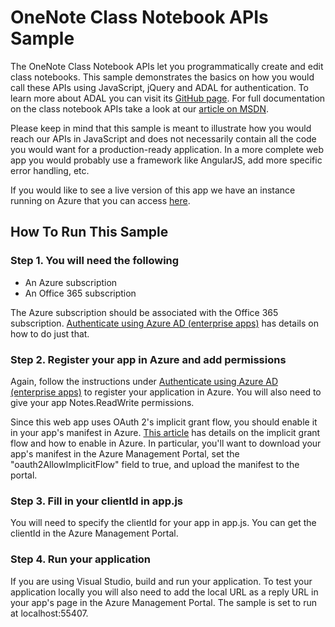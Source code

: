 OneNote Class Notebook APIs Sample
===================================

The OneNote Class Notebook APIs let you programmatically create and edit class notebooks. This sample 
demonstrates the basics on how you would call these APIs using JavaScript, jQuery and ADAL for authentication.
To learn more about ADAL you can visit its 
[GitHub page](https://github.com/AzureAD/azure-activedirectory-library-for-js). For full documentation on 
the class notebook APIs take a look at our 
[article on MSDN](https://msdn.microsoft.com/office/office365/howto/onenote-classnotebook).

Please keep in mind that this sample is meant to illustrate how you would reach our APIs in JavaScript
and does not necessarily contain all the code you would want for a production-ready application. In a 
more complete web app you would probably use a framework like AngularJS, add more specific error handling,
 etc.

If you would like to see a live version of this app we have an instance running on Azure that 
you can access [here](http://onenoteedusample.azurewebsites.net/).

## How To Run This Sample

### Step 1. You will need the following
- An Azure subscription
- An Office 365 subscription

The Azure subscription should be associated with the Office 365 subscription. 
[Authenticate using Azure AD (enterprise apps)](https://msdn.microsoft.com/office/office365/howto/onenote-auth#aad-auth)
has details on how to do just that.

### Step 2. Register your app in Azure and add permissions
Again, follow the instructions under 
[Authenticate using Azure AD (enterprise apps)](https://msdn.microsoft.com/office/office365/howto/onenote-auth#aad-auth)
to register your application in Azure. You will also need to give your app Notes.ReadWrite permissions.

Since this web app uses OAuth 2's implicit grant flow, you should 
enable it in your app's manifest in Azure. 
[This article](https://azure.microsoft.com/en-us/documentation/articles/active-directory-authentication-scenarios/#single-page-application-spa)
has details on the implicit grant flow and how to enable in Azure. In particular, you'll want to download
your app's manifest in the Azure Management Portal, set the "oauth2AllowImplicitFlow" field to true, and 
upload the manifest to the portal.

### Step 3. Fill in your clientId in app.js
You will need to specify the clientId for your app in app.js. You can get the clientId in the Azure Management
Portal. 

### Step 4. Run your application
If you are using Visual Studio, build and run your application. To test your application locally you will
also need to add the local URL as a reply URL in your app's page in the Azure Management Portal. The sample is
set to run at localhost:55407.